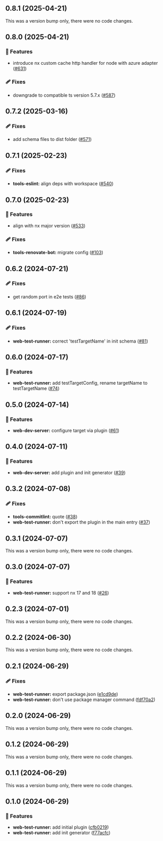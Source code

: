 ## 0.8.1 (2025-04-21)

This was a version bump only, there were no code changes.

## 0.8.0 (2025-04-21)

### 🚀 Features

- introduce nx custom cache http handler for node with azure adapter ([#631](https://github.com/RobbyRabbitman/nx-plus/pull/631))

### 🩹 Fixes

- downgrade to compatible ts version 5.7.x ([#587](https://github.com/RobbyRabbitman/nx-plus/pull/587))

## 0.7.2 (2025-03-16)

### 🩹 Fixes

- add schema files to dist folder ([#571](https://github.com/RobbyRabbitman/nx-plus/pull/571))

## 0.7.1 (2025-02-23)

### 🩹 Fixes

- **tools-eslint:** align deps with workspace ([#540](https://github.com/RobbyRabbitman/nx-plus/pull/540))

## 0.7.0 (2025-02-23)

### 🚀 Features

- align with nx major version ([#533](https://github.com/RobbyRabbitman/nx-plus/pull/533))

### 🩹 Fixes

- **tools-renovate-bot:** migrate config ([#103](https://github.com/RobbyRabbitman/nx-plus/pull/103))

## 0.6.2 (2024-07-21)


### 🩹 Fixes

- get random port in e2e tests ([#86](https://github.com/RobbyRabbitman/nx-plus/pull/86))

## 0.6.1 (2024-07-19)


### 🩹 Fixes

- **web-test-runner:** correct 'testTargetName' in init schema ([#81](https://github.com/RobbyRabbitman/nx-plus/pull/81))

## 0.6.0 (2024-07-17)


### 🚀 Features

- **web-test-runner:** add testTargetConfig, rename targetName to testTargetName ([#74](https://github.com/RobbyRabbitman/nx-plus/pull/74))

## 0.5.0 (2024-07-14)


### 🚀 Features

- **web-dev-server:** configure target via plugin ([#61](https://github.com/RobbyRabbitman/nx-plus/pull/61))

## 0.4.0 (2024-07-11)


### 🚀 Features

- **web-dev-server:** add plugin and init generator ([#39](https://github.com/RobbyRabbitman/nx-plus/pull/39))

## 0.3.2 (2024-07-08)


### 🩹 Fixes

- **tools-commitlint:** quote ([#38](https://github.com/RobbyRabbitman/nx-plus/pull/38))
- **web-test-runner:** don't export the plugin in the main entry ([#37](https://github.com/RobbyRabbitman/nx-plus/pull/37))

## 0.3.1 (2024-07-07)

This was a version bump only, there were no code changes.

## 0.3.0 (2024-07-07)


### 🚀 Features

- **web-test-runner:** support nx 17 and 18 ([#26](https://github.com/RobbyRabbitman/nx-plus/pull/26))

## 0.2.3 (2024-07-01)

This was a version bump only, there were no code changes.

## 0.2.2 (2024-06-30)

This was a version bump only, there were no code changes.

## 0.2.1 (2024-06-29)

### 🩹 Fixes

- **web-test-runner:** export package.json ([e1cd9de](https://github.com/RobbyRabbitman/nx-plus/commit/e1cd9de))
- **web-test-runner:** don't use package manager command ([fdf70a2](https://github.com/RobbyRabbitman/nx-plus/commit/fdf70a2))

## 0.2.0 (2024-06-29)

This was a version bump only, there were no code changes.

## 0.1.2 (2024-06-29)

This was a version bump only, there were no code changes.

## 0.1.1 (2024-06-29)

This was a version bump only, there were no code changes.

## 0.1.0 (2024-06-29)

### 🚀 Features

- **web-test-runner:** add initial plugin ([cfb0219](https://github.com/RobbyRabbitman/nx-plus/commit/cfb0219))
- **web-test-runner:** add init generator ([f77acfc](https://github.com/RobbyRabbitman/nx-plus/commit/f77acfc))
